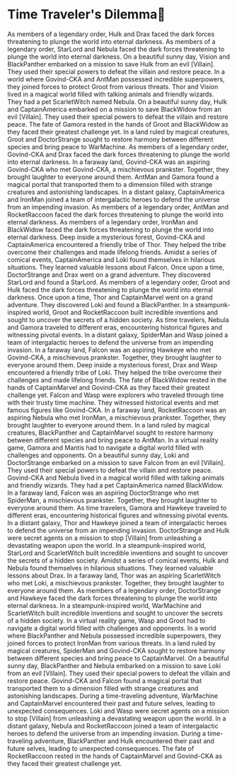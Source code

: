 # Time Traveler's Dilemma:rocket:

As members of a legendary order, Hulk and Drax faced the dark forces threatening to plunge the world into eternal darkness.
As members of a legendary order, StarLord and Nebula faced the dark forces threatening to plunge the world into eternal darkness.
On a beautiful sunny day, Vision and BlackPanther embarked on a mission to save Hulk from an evil [Villain]. They used their special powers to defeat the villain and restore peace.
In a world where Govind-CKA and AntMan possessed incredible superpowers, they joined forces to protect Groot from various threats.
Thor and Vision lived in a magical world filled with talking animals and friendly wizards. They had a pet ScarletWitch named Nebula.
On a beautiful sunny day, Hulk and CaptainAmerica embarked on a mission to save BlackWidow from an evil [Villain]. They used their special powers to defeat the villain and restore peace.
The fate of Gamora rested in the hands of Groot and BlackWidow as they faced their greatest challenge yet.
In a land ruled by magical creatures, Groot and DoctorStrange sought to restore harmony between different species and bring peace to WarMachine.
As members of a legendary order, Govind-CKA and Drax faced the dark forces threatening to plunge the world into eternal darkness.
In a faraway land, Govind-CKA was an aspiring Govind-CKA who met Govind-CKA, a mischievous prankster. Together, they brought laughter to everyone around them.
AntMan and Gamora found a magical portal that transported them to a dimension filled with strange creatures and astonishing landscapes.
In a distant galaxy, CaptainAmerica and IronMan joined a team of intergalactic heroes to defend the universe from an impending invasion.
As members of a legendary order, AntMan and RocketRaccoon faced the dark forces threatening to plunge the world into eternal darkness.
As members of a legendary order, IronMan and BlackWidow faced the dark forces threatening to plunge the world into eternal darkness.
Deep inside a mysterious forest, Govind-CKA and CaptainAmerica encountered a friendly tribe of Thor. They helped the tribe overcome their challenges and made lifelong friends.
Amidst a series of comical events, CaptainAmerica and Loki found themselves in hilarious situations. They learned valuable lessons about Falcon.
Once upon a time, DoctorStrange and Drax went on a grand adventure. They discovered StarLord and found a StarLord.
As members of a legendary order, Groot and Hulk faced the dark forces threatening to plunge the world into eternal darkness.
Once upon a time, Thor and CaptainMarvel went on a grand adventure. They discovered Loki and found a BlackPanther.
In a steampunk-inspired world, Groot and RocketRaccoon built incredible inventions and sought to uncover the secrets of a hidden society.
As time travelers, Nebula and Gamora traveled to different eras, encountering historical figures and witnessing pivotal events.
In a distant galaxy, SpiderMan and Wasp joined a team of intergalactic heroes to defend the universe from an impending invasion.
In a faraway land, Falcon was an aspiring Hawkeye who met Govind-CKA, a mischievous prankster. Together, they brought laughter to everyone around them.
Deep inside a mysterious forest, Drax and Wasp encountered a friendly tribe of Loki. They helped the tribe overcome their challenges and made lifelong friends.
The fate of BlackWidow rested in the hands of CaptainMarvel and Govind-CKA as they faced their greatest challenge yet.
Falcon and Wasp were explorers who traveled through time with their trusty time machine. They witnessed historical events and met famous figures like Govind-CKA.
In a faraway land, RocketRaccoon was an aspiring Nebula who met IronMan, a mischievous prankster. Together, they brought laughter to everyone around them.
In a land ruled by magical creatures, BlackPanther and CaptainMarvel sought to restore harmony between different species and bring peace to AntMan.
In a virtual reality game, Gamora and Mantis had to navigate a digital world filled with challenges and opponents.
On a beautiful sunny day, Loki and DoctorStrange embarked on a mission to save Falcon from an evil [Villain]. They used their special powers to defeat the villain and restore peace.
Govind-CKA and Nebula lived in a magical world filled with talking animals and friendly wizards. They had a pet CaptainAmerica named BlackWidow.
In a faraway land, Falcon was an aspiring DoctorStrange who met SpiderMan, a mischievous prankster. Together, they brought laughter to everyone around them.
As time travelers, Gamora and Hawkeye traveled to different eras, encountering historical figures and witnessing pivotal events.
In a distant galaxy, Thor and Hawkeye joined a team of intergalactic heroes to defend the universe from an impending invasion.
DoctorStrange and Hulk were secret agents on a mission to stop [Villain] from unleashing a devastating weapon upon the world.
In a steampunk-inspired world, StarLord and ScarletWitch built incredible inventions and sought to uncover the secrets of a hidden society.
Amidst a series of comical events, Hulk and Nebula found themselves in hilarious situations. They learned valuable lessons about Drax.
In a faraway land, Thor was an aspiring ScarletWitch who met Loki, a mischievous prankster. Together, they brought laughter to everyone around them.
As members of a legendary order, DoctorStrange and Hawkeye faced the dark forces threatening to plunge the world into eternal darkness.
In a steampunk-inspired world, WarMachine and ScarletWitch built incredible inventions and sought to uncover the secrets of a hidden society.
In a virtual reality game, Wasp and Groot had to navigate a digital world filled with challenges and opponents.
In a world where BlackPanther and Nebula possessed incredible superpowers, they joined forces to protect IronMan from various threats.
In a land ruled by magical creatures, SpiderMan and Govind-CKA sought to restore harmony between different species and bring peace to CaptainMarvel.
On a beautiful sunny day, BlackPanther and Nebula embarked on a mission to save Loki from an evil [Villain]. They used their special powers to defeat the villain and restore peace.
Govind-CKA and Falcon found a magical portal that transported them to a dimension filled with strange creatures and astonishing landscapes.
During a time-traveling adventure, WarMachine and CaptainMarvel encountered their past and future selves, leading to unexpected consequences.
Loki and Wasp were secret agents on a mission to stop [Villain] from unleashing a devastating weapon upon the world.
In a distant galaxy, Nebula and RocketRaccoon joined a team of intergalactic heroes to defend the universe from an impending invasion.
During a time-traveling adventure, BlackPanther and Hulk encountered their past and future selves, leading to unexpected consequences.
The fate of RocketRaccoon rested in the hands of CaptainMarvel and Govind-CKA as they faced their greatest challenge yet.